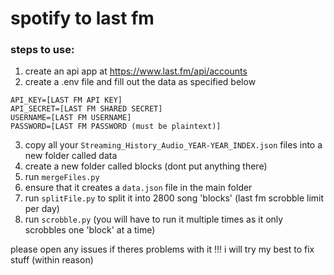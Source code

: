 # spotify to last fm

### steps to use:
1. create an api app at https://www.last.fm/api/accounts
2. create a .env file and fill out the data as specified below

```
API_KEY=[LAST FM API KEY]
API_SECRET=[LAST FM SHARED SECRET]
USERNAME=[LAST FM USERNAME]
PASSWORD=[LAST FM PASSWORD (must be plaintext)]
```

3. copy all your ```Streaming_History_Audio_YEAR-YEAR_INDEX.json``` files into a new folder called data
4. create a new folder called blocks (dont put anything there)
5. run ```mergeFiles.py```
6. ensure that it creates a ```data.json``` file in the main folder
7. run ```splitFile.py``` to split it into 2800 song 'blocks' (last fm scrobble limit per day)
8. run ```scrobble.py``` (you will have to run it multiple times as it only scrobbles one 'block' at a time)

please open any issues if theres problems with it !!! i will try my best to fix stuff (within reason)
